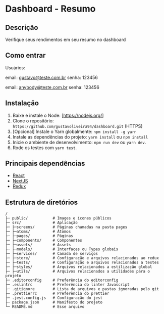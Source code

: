 # Dashboard - Resumo

## Descrição

Verifique seus rendimentos em seu resumo no dashboard

## Como entrar

Usuários:

email: gustavo@teste.com.br
senha: 123456

email: anybody@teste.com.br
senha: 123456

## Instalação

1. Baixe e instale o Node: [https://nodejs.org/]
2. Clone o repositório: `https://github.com/gustavoliveira94/dashboard.git` (HTTPS)
3. \[Opcional\] Instale o Yarn globalmente: `npm install -g yarn`
4. Instale as dependências do projeto: `yarn install` ou `npm install`
5. Inicie o ambiente de desenvolvimento: `npm run dev` ou `yarn dev`.
6. Rode os testes com `yarn test`.

## Principais dependências

- [React](https://reactjs.org/)
- [NextJS](https://nextjs.org/)
- [Redux](https://redux.js.org/)

## Estrutura de diretórios

```
/
├─ public/           # Images e ícones públicos
├─ src/              # Aplicação
├─ ├─screens/        # Páginas chamadas na pasta pages
├─ ├─atoms/          # Átomos
├─ ├─pages/          # Páginas
├─ ├─components/     # Componentes
├─ ├─assets/         # Assets
├─ ├─models/         # Interfaces ou Types globais
├─ ├─services/       # Camada de serviços
├─ ├─store/          # Configuração e arquivos relacionados ao redux
├─ ├─tests/          # Configuração e arquivos relacionados a testes
├─ ├─styles/         # Arquivos relacionados a estilização global
├─ ├─utils/          # Arquivos relacionados a utilidades para o projeto
├─ .editorconfig     # Preferência do editorconfig
├─ .eslintrc         # Preferência do linter Javascript
├─ .gitignore        # Lista de arquivos e pastas ignoradas pelo git
├─ .prettierrc       # Preferência do prettier
├─ .jest.config.js   # Configuração do jest
├─ package.json      # Manifesto do projeto
└─ README.md         # Esse arquivo
```
